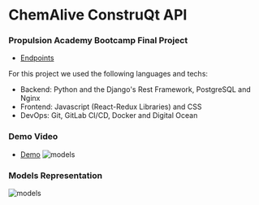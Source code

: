 # ChemAlive ConstruQt API
### Propulsion Academy Bootcamp Final Project


- [Endpoints](./Endpoints.md)

For this project we used the following languages and techs:
- Backend: Python and the Django's Rest Framework, PostgreSQL and Nginx 
- Frontend: Javascript (React-Redux Libraries) and CSS
- DevOps: Git, GitLab CI/CD, Docker and Digital Ocean

### Demo Video
- [Demo](https://youtu.be/ZI8CtRm6h-c)
![models][models]

[models]: https://youtu.be/ZI8CtRm6h-c

### Models Representation

![models][models]

[models]: ./Model_Diagram.png
